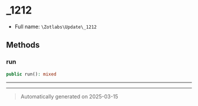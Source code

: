 
# _1212





* Full name: `\Zotlabs\Update\_1212`




## Methods


### run



```php
public run(): mixed
```












***


***
> Automatically generated on 2025-03-15
